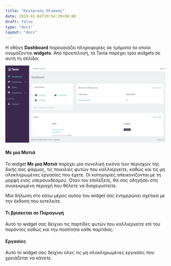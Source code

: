 ```yaml
---
title: "Κεντρικός Πίνακας"
date: 2019-02-04T19:54:39+08:00
draft: false
type: "docs"
layout: "docs"
---
```


H οθόνη **Dashboard** παρουσιάζει πληροφορίες σε τμήματα τα οποία ονομάζονται **widgets**. Από προεπιλογή, το Tania παρέχει τρία widgets σε αυτή τη σελίδα:

<img src="/docs/dashboard.PNG" alt="Dashboard">

<div class="mt48">
	<h4 class="bolder">Με μια Ματιά</h4>	
	<p>
		Το widget <strong>Με μια Ματιά</strong> παρέχει μία συνολική εικόνα των περιοχών της δικής σας φάρμας, τις ποικιλίες φυτών που καλλιεργείτε, καθώς και τις μη ολοκληρωμένες εργασίες που έχετε. Οι κατηγορίες απεικονίζονται με τη μορφή ενός υπερσυνδέσμου. Όταν τον επιλέξετε, θα σας οδηγήσει στη συγκεκριμένη περιοχή που θέλετε να διαχειριστείτε.
	</p>
	<p>
		Μία δήλωση στο κάτω μέρος αυτού του widget σας ενημερώνει σχετικά με την έκδοση που εκτελείτε.
	</p>
</div>

<div class="mt48">
	<h4 class="bolder">Τι βρίσκεται σε Παραγωγή</h4>
	<p>
		Αυτό το widget σας δείχνει τις παρτίδες φυτών που καλλιεργείτε επί του παρόντος καθώς και την ποσότητα κάθε παρτίδας.
	</p>	
</div>

<div class="mt48">
	<h4 class="bolder">Εργασίες</h4>
	<p>
		Αυτό το widget σας δείχνει όλες τις μη ολοκληρωμένες εργασίες που χρειάζεται να κάνετε.
	</p>	
</div>
